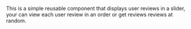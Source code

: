 This is a simple reusable component that displays user reviews in a slider, your can view each user review in an order or get reviews reviews at random.